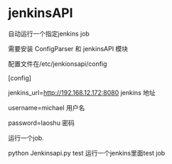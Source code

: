 # jenkinsAPI
自动运行一个指定jenkins job

需要安装 ConfigParser 和 jenkinsAPI 模块

配置文件在/etc/jenkionsapi/config

[config]

jenkins_url=http://192.168.12.172:8080      jenkins 地址

username=michael                            用户名

password=laoshu                             密码


运行一个job.

python Jenkinsapi.py test   运行一个jenkins里面test job
